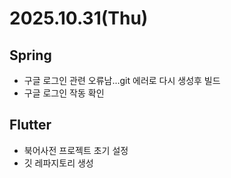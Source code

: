 # 2025.10.31(Thu)
## Spring
- 구글 로그인 관련 오류남...git 에러로 다시 생성후 빌드
- 구글 로그인 작동 확인 

## Flutter
- 북어사전 프로젝트 초기 설정
- 깃 레파지토리 생성

